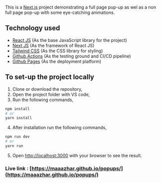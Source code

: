 This is a [Next.js](https://nextjs.org/) project demonstrating a full page pup-up as wel as a non full page pop-up with some eye-catching animations.

## Technology used
- [React JS](https://react.dev/)         (As the base JavaScript library for the project)
- [Next JS](https://nextjs.org/)         (As the framework of React JS)
- [Tailwind CSS](https://tailwindcss.com/)    (As the CSS library for styling)
- [Github Actions](https://github.com/features/actions)  (As the testing ground and CI/CD pipeline)
- [Github Pages](https://pages.github.com/)    (As the deployment platform)

## To set-up the project locally

1. Clone or download the repository,
2. Open the project folder with VS code,
3. Run the following commands,
```bash
npm install
# or
yarn install
```
4. After installation run the following commands,
```bash
npm run dev
# or
yarn run
```
5. Open [http://localhost:3000](http://localhost:3000) with your browser to see the result.

### Live link : [https://maaazhar.github.io/popups/](https://maaazhar.github.io/popups/)


